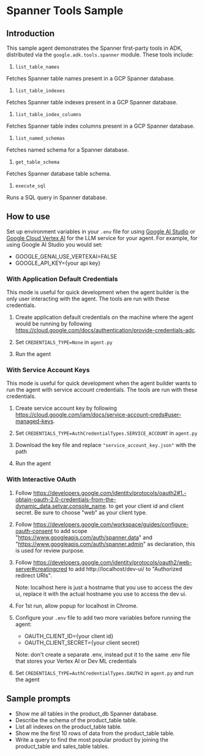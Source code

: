 # Spanner Tools Sample

## Introduction

This sample agent demonstrates the Spanner first-party tools in ADK,
distributed via the `google.adk.tools.spanner` module. These tools include:

1. `list_table_names`

  Fetches Spanner table names present in a GCP Spanner database.

1. `list_table_indexes`

  Fetches Spanner table indexes present in a GCP Spanner database.

1. `list_table_index_columns`

  Fetches Spanner table index columns present in a GCP Spanner database.

1. `list_named_schemas`

  Fetches named schema for a Spanner database.

1. `get_table_schema`

  Fetches Spanner database table schema.

1. `execute_sql`

  Runs a SQL query in Spanner database.

## How to use

Set up environment variables in your `.env` file for using
[Google AI Studio](https://google.github.io/adk-docs/get-started/quickstart/#gemini---google-ai-studio)
or
[Google Cloud Vertex AI](https://google.github.io/adk-docs/get-started/quickstart/#gemini---google-cloud-vertex-ai)
for the LLM service for your agent. For example, for using Google AI Studio you
would set:

* GOOGLE_GENAI_USE_VERTEXAI=FALSE
* GOOGLE_API_KEY={your api key}

### With Application Default Credentials

This mode is useful for quick development when the agent builder is the only
user interacting with the agent. The tools are run with these credentials.

1. Create application default credentials on the machine where the agent would
be running by following https://cloud.google.com/docs/authentication/provide-credentials-adc.

1. Set `CREDENTIALS_TYPE=None` in `agent.py`

1. Run the agent

### With Service Account Keys

This mode is useful for quick development when the agent builder wants to run
the agent with service account credentials. The tools are run with these
credentials.

1. Create service account key by following https://cloud.google.com/iam/docs/service-account-creds#user-managed-keys.

1. Set `CREDENTIALS_TYPE=AuthCredentialTypes.SERVICE_ACCOUNT` in `agent.py`

1. Download the key file and replace `"service_account_key.json"` with the path

1. Run the agent

### With Interactive OAuth

1. Follow
https://developers.google.com/identity/protocols/oauth2#1.-obtain-oauth-2.0-credentials-from-the-dynamic_data.setvar.console_name.
to get your client id and client secret. Be sure to choose "web" as your client
type.

1.  Follow https://developers.google.com/workspace/guides/configure-oauth-consent
    to add scope "https://www.googleapis.com/auth/spanner.data" and
    "https://www.googleapis.com/auth/spanner.admin" as declaration, this is used
    for review purpose.

1.  Follow
    https://developers.google.com/identity/protocols/oauth2/web-server#creatingcred
    to add http://localhost/dev-ui/ to "Authorized redirect URIs".

    Note: localhost here is just a hostname that you use to access the dev ui,
    replace it with the actual hostname you use to access the dev ui.

1.  For 1st run, allow popup for localhost in Chrome.

1.  Configure your `.env` file to add two more variables before running the
    agent:

    *   OAUTH_CLIENT_ID={your client id}
    *   OAUTH_CLIENT_SECRET={your client secret}

    Note: don't create a separate .env, instead put it to the same .env file that
    stores your Vertex AI or Dev ML credentials

1.  Set `CREDENTIALS_TYPE=AuthCredentialTypes.OAUTH2` in `agent.py` and run the
    agent

## Sample prompts

* Show me all tables in the product_db Spanner database.
* Describe the schema of the product_table table.
* List all indexes on the product_table table.
* Show me the first 10 rows of data from the product_table table.
* Write a query to find the most popular product by joining the product_table and sales_table tables.
